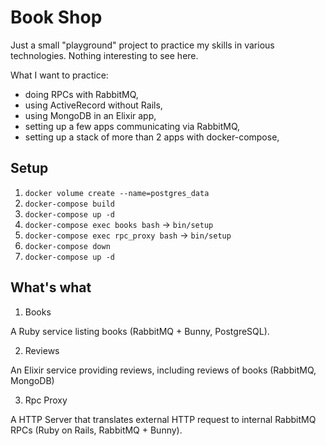 # Book Shop

Just a small "playground" project to practice my skills in various technologies. Nothing interesting to see here.

What I want to practice:
- doing RPCs with RabbitMQ,
- using ActiveRecord without Rails,
- using MongoDB in an Elixir app,
- setting up a few apps communicating via RabbitMQ,
- setting up a stack of more than 2 apps with docker-compose,

## Setup

1. `docker volume create --name=postgres_data`
2. `docker-compose build`
3. `docker-compose up -d`
4. `docker-compose exec books bash` -> `bin/setup`
5. `docker-compose exec rpc_proxy bash` -> `bin/setup`
6. `docker-compose down`
7. `docker-compose up -d`

## What's what

1. Books

A Ruby service listing books (RabbitMQ + Bunny, PostgreSQL).

2. Reviews

An Elixir service providing reviews, including reviews of books (RabbitMQ, MongoDB)

3. Rpc Proxy

A HTTP Server that translates external HTTP request to internal RabbitMQ RPCs (Ruby on Rails, RabbitMQ + Bunny).


